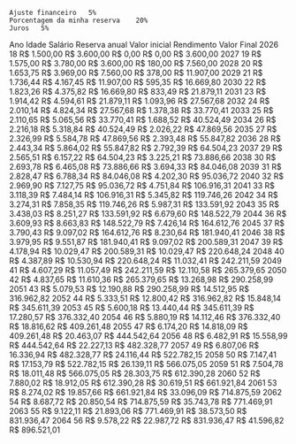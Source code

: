 	Ajuste financeiro	5%				
	Porcentagem da minha reserva	20%				
	Juros	5%				
						
Ano	Idade	Salário	Reserva anual	Valor inicial	Rendimento	Valor Final
2026	18	R$ 1.500,00	R$ 3.600,00	R$ 0,00	R$ 0,00	R$ 3.600,00
2027	19	R$ 1.575,00	R$ 3.780,00	R$ 3.600,00	R$ 180,00	R$ 7.560,00
2028	20	R$ 1.653,75	R$ 3.969,00	R$ 7.560,00	R$ 378,00	R$ 11.907,00
2029	21	R$ 1.736,44	R$ 4.167,45	R$ 11.907,00	R$ 595,35	R$ 16.669,80
2030	22	R$ 1.823,26	R$ 4.375,82	R$ 16.669,80	R$ 833,49	R$ 21.879,11
2031	23	R$ 1.914,42	R$ 4.594,61	R$ 21.879,11	R$ 1.093,96	R$ 27.567,68
2032	24	R$ 2.010,14	R$ 4.824,34	R$ 27.567,68	R$ 1.378,38	R$ 33.770,41
2033	25	R$ 2.110,65	R$ 5.065,56	R$ 33.770,41	R$ 1.688,52	R$ 40.524,49
2034	26	R$ 2.216,18	R$ 5.318,84	R$ 40.524,49	R$ 2.026,22	R$ 47.869,56
2035	27	R$ 2.326,99	R$ 5.584,78	R$ 47.869,56	R$ 2.393,48	R$ 55.847,82
2036	28	R$ 2.443,34	R$ 5.864,02	R$ 55.847,82	R$ 2.792,39	R$ 64.504,23
2037	29	R$ 2.565,51	R$ 6.157,22	R$ 64.504,23	R$ 3.225,21	R$ 73.886,66
2038	30	R$ 2.693,78	R$ 6.465,08	R$ 73.886,66	R$ 3.694,33	R$ 84.046,08
2039	31	R$ 2.828,47	R$ 6.788,34	R$ 84.046,08	R$ 4.202,30	R$ 95.036,72
2040	32	R$ 2.969,90	R$ 7.127,75	R$ 95.036,72	R$ 4.751,84	R$ 106.916,31
2041	33	R$ 3.118,39	R$ 7.484,14	R$ 106.916,31	R$ 5.345,82	R$ 119.746,26
2042	34	R$ 3.274,31	R$ 7.858,35	R$ 119.746,26	R$ 5.987,31	R$ 133.591,92
2043	35	R$ 3.438,03	R$ 8.251,27	R$ 133.591,92	R$ 6.679,60	R$ 148.522,79
2044	36	R$ 3.609,93	R$ 8.663,83	R$ 148.522,79	R$ 7.426,14	R$ 164.612,76
2045	37	R$ 3.790,43	R$ 9.097,02	R$ 164.612,76	R$ 8.230,64	R$ 181.940,41
2046	38	R$ 3.979,95	R$ 9.551,87	R$ 181.940,41	R$ 9.097,02	R$ 200.589,31
2047	39	R$ 4.178,94	R$ 10.029,47	R$ 200.589,31	R$ 10.029,47	R$ 220.648,24
2048	40	R$ 4.387,89	R$ 10.530,94	R$ 220.648,24	R$ 11.032,41	R$ 242.211,59
2049	41	R$ 4.607,29	R$ 11.057,49	R$ 242.211,59	R$ 12.110,58	R$ 265.379,65
2050	42	R$ 4.837,65	R$ 11.610,36	R$ 265.379,65	R$ 13.268,98	R$ 290.258,99
2051	43	R$ 5.079,53	R$ 12.190,88	R$ 290.258,99	R$ 14.512,95	R$ 316.962,82
2052	44	R$ 5.333,51	R$ 12.800,42	R$ 316.962,82	R$ 15.848,14	R$ 345.611,39
2053	45	R$ 5.600,18	R$ 13.440,44	R$ 345.611,39	R$ 17.280,57	R$ 376.332,40
2054	46	R$ 5.880,19	R$ 14.112,46	R$ 376.332,40	R$ 18.816,62	R$ 409.261,48
2055	47	R$ 6.174,20	R$ 14.818,09	R$ 409.261,48	R$ 20.463,07	R$ 444.542,64
2056	48	R$ 6.482,91	R$ 15.558,99	R$ 444.542,64	R$ 22.227,13	R$ 482.328,77
2057	49	R$ 6.807,06	R$ 16.336,94	R$ 482.328,77	R$ 24.116,44	R$ 522.782,15
2058	50	R$ 7.147,41	R$ 17.153,79	R$ 522.782,15	R$ 26.139,11	R$ 566.075,05
2059	51	R$ 7.504,78	R$ 18.011,48	R$ 566.075,05	R$ 28.303,75	R$ 612.390,28
2060	52	R$ 7.880,02	R$ 18.912,05	R$ 612.390,28	R$ 30.619,51	R$ 661.921,84
2061	53	R$ 8.274,02	R$ 19.857,66	R$ 661.921,84	R$ 33.096,09	R$ 714.875,59
2062	54	R$ 8.687,72	R$ 20.850,54	R$ 714.875,59	R$ 35.743,78	R$ 771.469,91
2063	55	R$ 9.122,11	R$ 21.893,06	R$ 771.469,91	R$ 38.573,50	R$ 831.936,47
2064	56	R$ 9.578,22	R$ 22.987,72	R$ 831.936,47	R$ 41.596,82	R$ 896.521,01
						
						
						
